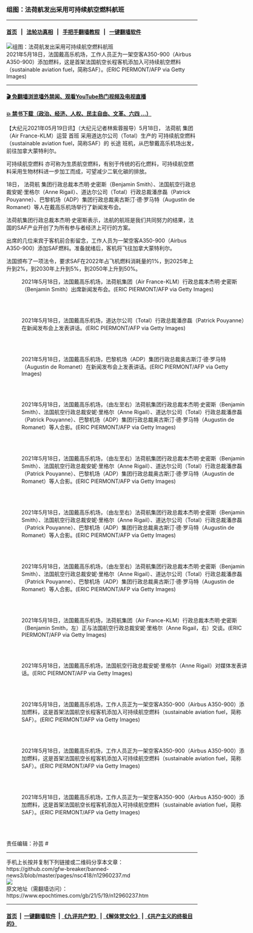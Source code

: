 ### 组图：法荷航发出采用可持续航空燃料航班
------------------------

#### [首页](https://github.com/gfw-breaker/banned-news3/blob/master/README.md) &nbsp;&nbsp;|&nbsp;&nbsp; [法轮功真相](https://github.com/begood0513/basic/blob/master/README.md)  &nbsp;&nbsp;|&nbsp;&nbsp; [手把手翻墙教程](https://github.com/gfw-breaker/guides/wiki)  &nbsp;&nbsp;|&nbsp;&nbsp; [一键翻墙软件](https://github.com/gfw-breaker/nogfw/blob/master/README.md)  



<div><img alt="组图：法荷航发出采用可持续航空燃料航班" class="attachment-djy_600_400 size-djy_600_400 wp-post-image" src="https://i.epochtimes.com/assets/uploads/2021/05/id12960244-GettyImages-1232964901-600x400.jpg"/>
<div class="caption">
 2021年5月18日，法国戴高乐机场，工作人员正为一架空客A350-900（Airbus A350-900）添加燃料，这是首架法国航空长程客机添加入可持续航空燃料（sustainable aviation fuel，简称SAF）。(ERIC PIERMONT/AFP via Getty Images)
</div></div><hr/>

#### [ 🎬  免翻墙浏览墙外禁闻、观看YouTube热门视频及电视直播](https://github.com/gfw-breaker/HelloWorld)

#### [ 💥  禁书下载（政治、经济、人权、民主自由、文革、六四 ...）](https://github.com/gfw-breaker/books/blob/master/README.md)

<div><p>
 【大纪元2021年05月19日讯】（大纪元记者林紫蓉报导）5月18日，
 <ok href="https://www.epochtimes.com/gb/tag/%E6%B3%95%E8%8D%B7%E8%88%AA.html">
  法荷航
 </ok>
 集团（Air France-KLM）运营
 <ok href="https://www.epochtimes.com/gb/tag/%E9%A6%96%E7%8F%AD.html">
  首班
 </ok>
 采用道达尔公司（Total）生产的
 <ok href="https://www.epochtimes.com/gb/tag/%E5%8F%AF%E6%8C%81%E7%BB%AD%E8%88%AA%E7%A9%BA%E7%87%83%E6%96%99.html">
  可持续航空燃料
 </ok>
 （sustainable aviation fuel，简称SAF）的
 <ok href="https://www.epochtimes.com/gb/tag/%E9%95%BF%E9%80%94.html">
  长途
 </ok>
 班机，从巴黎戴高乐机场出发，前往加拿大蒙特利尔。
</p>
<p>
 <ok href="https://www.epochtimes.com/gb/tag/%E5%8F%AF%E6%8C%81%E7%BB%AD%E8%88%AA%E7%A9%BA%E7%87%83%E6%96%99.html">
  可持续航空燃料
 </ok>
 亦可称为生质航空燃料，有别于传统的石化燃料，可持续航空燃料采用生物材料进一步加工而成，可望减少二氧化碳的排放。
</p>
<p>
 18日，
 <ok href="https://www.epochtimes.com/gb/tag/%E6%B3%95%E8%8D%B7%E8%88%AA.html">
  法荷航
 </ok>
 集团行政总裁本杰明‧史密斯（Benjamin Smith）、法国航空行政总裁安妮‧里格尔（Anne Rigail）、道达尔公司（Total）行政总裁潘彦磊（Patrick Pouyanne）、巴黎机场（ADP）集团行政总裁奥古斯汀‧德‧罗马特（Augustin de Romanet）等人在戴高乐机场举行了新闻发布会。
</p>
<p>
 法荷航集团行政总裁本杰明‧史密斯表示，法航的航班是我们共同努力的结果，法国的SAF产业开创了为所有参与者经济上可行的方案。
</p>
<p>
 出席的几位来宾于客机前合影留念，工作人员为一架空客A350-900（Airbus A350-900）添加SAF燃料。准备就绪后，客机将飞往加拿大蒙特利尔。
</p>
<p>
 法国颁布了一项法令，要求SAF在2022年占飞机燃料消耗量的1%，到2025年上升到2%，到2030年上升到5%，到2050年上升到50%。
</p>
<figure aria-describedby="caption-attachment-12960247" class="wp-caption aligncenter" id="attachment_12960247" style="width: 600px">
 <ok href="https://i.epochtimes.com/assets/uploads/2021/05/id12960247-GettyImages-1232965322.jpg" target="_blank">
  <img alt="" class="size-large wp-image-12960247" src="https://i.epochtimes.com/assets/uploads/2021/05/id12960247-GettyImages-1232965322-600x400.jpg"/>
 </ok>
 <br/><figcaption class="wp-caption-text" id="caption-attachment-12960247">
  2021年5月18日，法国戴高乐机场，法荷航集团（Air France-KLM）行政总裁本杰明‧史密斯（Benjamin Smith）出席新闻发布会。(ERIC PIERMONT/AFP via Getty Images)
 </figcaption><br/>
</figure><br/>
<figure aria-describedby="caption-attachment-12960248" class="wp-caption aligncenter" id="attachment_12960248" style="width: 600px">
 <ok href="https://i.epochtimes.com/assets/uploads/2021/05/id12960248-GettyImages-1232965630.jpg" target="_blank">
  <img alt="" class="size-large wp-image-12960248" src="https://i.epochtimes.com/assets/uploads/2021/05/id12960248-GettyImages-1232965630-600x400.jpg"/>
 </ok>
 <br/><figcaption class="wp-caption-text" id="caption-attachment-12960248">
  2021年5月18日，法国戴高乐机场，道达尔公司（Total）行政总裁潘彦磊（Patrick Pouyanne）在新闻发布会上发表讲话。(ERIC PIERMONT/AFP via Getty Images)
 </figcaption><br/>
</figure><br/>
<figure aria-describedby="caption-attachment-12960249" class="wp-caption aligncenter" id="attachment_12960249" style="width: 600px">
 <ok href="https://i.epochtimes.com/assets/uploads/2021/05/id12960249-GettyImages-1232966214.jpg" target="_blank">
  <img alt="" class="size-large wp-image-12960249" src="https://i.epochtimes.com/assets/uploads/2021/05/id12960249-GettyImages-1232966214-600x416.jpg"/>
 </ok>
 <br/><figcaption class="wp-caption-text" id="caption-attachment-12960249">
  2021年5月18日，法国戴高乐机场，巴黎机场（ADP）集团行政总裁奥古斯汀‧德‧罗马特（Augustin de Romanet）在新闻发布会上发表讲话。(ERIC PIERMONT/AFP via Getty Images)
 </figcaption><br/>
</figure><br/>
<figure aria-describedby="caption-attachment-12960257" class="wp-caption aligncenter" id="attachment_12960257" style="width: 600px">
 <ok href="https://i.epochtimes.com/assets/uploads/2021/05/id12960257-GettyImages-1232965210.jpg" target="_blank">
  <img alt="" class="size-large wp-image-12960257" src="https://i.epochtimes.com/assets/uploads/2021/05/id12960257-GettyImages-1232965210-600x321.jpg"/>
 </ok>
 <br/><figcaption class="wp-caption-text" id="caption-attachment-12960257">
  2021年5月18日，法国戴高乐机场，（由左至右）法荷航集团行政总裁本杰明‧史密斯（Benjamin Smith）、法国航空行政总裁安妮‧里格尔（Anne Rigail）、道达尔公司（Total）行政总裁潘彦磊（Patrick Pouyanne）、巴黎机场（ADP）集团行政总裁奥古斯汀‧德‧罗马特（Augustin de Romanet）等人合影。(ERIC PIERMONT/AFP via Getty Images)
 </figcaption><br/>
</figure><br/>
<figure aria-describedby="caption-attachment-12960254" class="wp-caption aligncenter" id="attachment_12960254" style="width: 600px">
 <ok href="https://i.epochtimes.com/assets/uploads/2021/05/id12960254-GettyImages-1232964892.jpg" target="_blank">
  <img alt="" class="size-large wp-image-12960254" src="https://i.epochtimes.com/assets/uploads/2021/05/id12960254-GettyImages-1232964892-600x313.jpg"/>
 </ok>
 <br/><figcaption class="wp-caption-text" id="caption-attachment-12960254">
  2021年5月18日，法国戴高乐机场，（由左至右）法荷航集团行政总裁本杰明‧史密斯（Benjamin Smith）、法国航空行政总裁安妮‧里格尔（Anne Rigail）、道达尔公司（Total）行政总裁潘彦磊（Patrick Pouyanne）、巴黎机场（ADP）集团行政总裁奥古斯汀‧德‧罗马特（Augustin de Romanet）等人合影。(ERIC PIERMONT/AFP via Getty Images)
 </figcaption><br/>
</figure><br/>
<figure aria-describedby="caption-attachment-12960256" class="wp-caption aligncenter" id="attachment_12960256" style="width: 600px">
 <ok href="https://i.epochtimes.com/assets/uploads/2021/05/id12960256-GettyImages-1232965040.jpg" target="_blank">
  <img alt="" class="size-large wp-image-12960256" src="https://i.epochtimes.com/assets/uploads/2021/05/id12960256-GettyImages-1232965040-600x400.jpg"/>
 </ok>
 <br/><figcaption class="wp-caption-text" id="caption-attachment-12960256">
  2021年5月18日，法国戴高乐机场，（由左至右）法荷航集团行政总裁本杰明‧史密斯（Benjamin Smith）、法国航空行政总裁安妮‧里格尔（Anne Rigail）、道达尔公司（Total）行政总裁潘彦磊（Patrick Pouyanne）、巴黎机场（ADP）集团行政总裁奥古斯汀‧德‧罗马特（Augustin de Romanet）等人合影。(ERIC PIERMONT/AFP via Getty Images)
 </figcaption><br/>
</figure><br/>
<figure aria-describedby="caption-attachment-12960258" class="wp-caption aligncenter" id="attachment_12960258" style="width: 600px">
 <ok href="https://i.epochtimes.com/assets/uploads/2021/05/id12960258-GettyImages-1232965561.jpg" target="_blank">
  <img alt="" class="size-large wp-image-12960258" src="https://i.epochtimes.com/assets/uploads/2021/05/id12960258-GettyImages-1232965561-600x399.jpg"/>
 </ok>
 <br/><figcaption class="wp-caption-text" id="caption-attachment-12960258">
  2021年5月18日，法国戴高乐机场，（由左至右）法荷航集团行政总裁本杰明‧史密斯（Benjamin Smith）、法国航空行政总裁安妮‧里格尔（Anne Rigail）、道达尔公司（Total）行政总裁潘彦磊（Patrick Pouyanne）、巴黎机场（ADP）集团行政总裁奥古斯汀‧德‧罗马特（Augustin de Romanet）等人合影。(ERIC PIERMONT/AFP via Getty Images)
 </figcaption><br/>
</figure><br/>
<figure aria-describedby="caption-attachment-12960262" class="wp-caption aligncenter" id="attachment_12960262" style="width: 600px">
 <ok href="https://i.epochtimes.com/assets/uploads/2021/05/id12960262-GettyImages-1232965257.jpg" target="_blank">
  <img alt="" class="size-large wp-image-12960262" src="https://i.epochtimes.com/assets/uploads/2021/05/id12960262-GettyImages-1232965257-600x413.jpg"/>
 </ok>
 <br/><figcaption class="wp-caption-text" id="caption-attachment-12960262">
  2021年5月18日，法国戴高乐机场，法荷航集团（Air France-KLM）行政总裁本杰明‧史密斯（Benjamin Smith，左）正与法国航空行政总裁安妮‧里格尔（Anne Rigail，右）交谈。(ERIC PIERMONT/AFP via Getty Images)
 </figcaption><br/>
</figure><br/>
<figure aria-describedby="caption-attachment-12960263" class="wp-caption aligncenter" id="attachment_12960263" style="width: 600px">
 <ok href="https://i.epochtimes.com/assets/uploads/2021/05/id12960263-GettyImages-1232966297.jpg" target="_blank">
  <img alt="" class="size-large wp-image-12960263" src="https://i.epochtimes.com/assets/uploads/2021/05/id12960263-GettyImages-1232966297-600x399.jpg"/>
 </ok>
 <br/><figcaption class="wp-caption-text" id="caption-attachment-12960263">
  2021年5月18日，法国戴高乐机场，法国航空行政总裁安妮‧里格尔（Anne Rigail）对媒体发表讲话。(ERIC PIERMONT/AFP via Getty Images)
 </figcaption><br/>
</figure><br/>
<figure aria-describedby="caption-attachment-12960266" class="wp-caption aligncenter" id="attachment_12960266" style="width: 600px">
 <ok href="https://i.epochtimes.com/assets/uploads/2021/05/id12960266-GettyImages-1232964920.jpg" target="_blank">
  <img alt="" class="size-large wp-image-12960266" src="https://i.epochtimes.com/assets/uploads/2021/05/id12960266-GettyImages-1232964920-600x399.jpg"/>
 </ok>
 <br/><figcaption class="wp-caption-text" id="caption-attachment-12960266">
  2021年5月18日，法国戴高乐机场，工作人员正为一架空客A350-900（Airbus A350-900）添加燃料，这是首架法国航空长程客机添加入可持续航空燃料（sustainable aviation fuel，简称SAF）。(ERIC PIERMONT/AFP via Getty Images)
 </figcaption><br/>
</figure><br/>
<figure aria-describedby="caption-attachment-12960267" class="wp-caption aligncenter" id="attachment_12960267" style="width: 600px">
 <ok href="https://i.epochtimes.com/assets/uploads/2021/05/id12960267-GettyImages-1232965034.jpg" target="_blank">
  <img alt="" class="size-large wp-image-12960267" src="https://i.epochtimes.com/assets/uploads/2021/05/id12960267-GettyImages-1232965034-600x400.jpg"/>
 </ok>
 <br/><figcaption class="wp-caption-text" id="caption-attachment-12960267">
  2021年5月18日，法国戴高乐机场，工作人员正为一架空客A350-900（Airbus A350-900）添加燃料，这是首架法国航空长程客机添加入可持续航空燃料（sustainable aviation fuel，简称SAF）。(ERIC PIERMONT/AFP via Getty Images)
 </figcaption><br/>
</figure><br/>
<figure aria-describedby="caption-attachment-12960268" class="wp-caption aligncenter" id="attachment_12960268" style="width: 600px">
 <ok href="https://i.epochtimes.com/assets/uploads/2021/05/id12960268-GettyImages-1232965070.jpg" target="_blank">
  <img alt="" class="size-large wp-image-12960268" src="https://i.epochtimes.com/assets/uploads/2021/05/id12960268-GettyImages-1232965070-600x399.jpg"/>
 </ok>
 <br/><figcaption class="wp-caption-text" id="caption-attachment-12960268">
  2021年5月18日，法国戴高乐机场，工作人员正为一架空客A350-900（Airbus A350-900）添加燃料，这是首架法国航空长程客机添加入可持续航空燃料（sustainable aviation fuel，简称SAF）。(ERIC PIERMONT/AFP via Getty Images)
 </figcaption><br/>
</figure><br/>
<p>
 责任编辑：孙芸 #
</p>
</div>
<hr/>
手机上长按并复制下列链接或二维码分享本文章：<br/>
https://github.com/gfw-breaker/banned-news3/blob/master/pages/nsc418/n12960237.md <br/>
<a href='https://github.com/gfw-breaker/banned-news3/blob/master/pages/nsc418/n12960237.md'><img src='https://github.com/gfw-breaker/banned-news3/blob/master/pages/nsc418/n12960237.md.png'/></a> <br/>
原文地址（需翻墙访问）：https://www.epochtimes.com/gb/21/5/19/n12960237.htm


------------------------
#### [首页](https://github.com/gfw-breaker/banned-news3/blob/master/README.md) &nbsp;|&nbsp; [一键翻墙软件](https://github.com/gfw-breaker/nogfw/blob/master/README.md) &nbsp;| [《九评共产党》](https://github.com/gfw-breaker/9ping.md/blob/master/README.md#九评之一评共产党是什么) | [《解体党文化》](https://github.com/gfw-breaker/jtdwh.md/blob/master/README.md) | [《共产主义的终极目的》](https://github.com/gfw-breaker/gczydzjmd.md/blob/master/README.md)


<img src='http://gfw-breaker.win/banned-news3/pages/nsc418/n12960237.md' width='0px' height='0px'/>